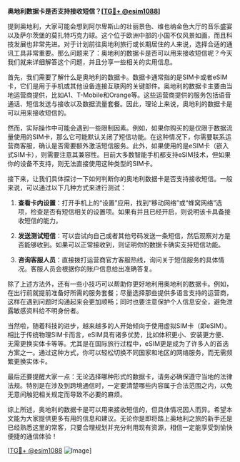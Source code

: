 **奥地利数据卡是否支持接收短信？[[TG💪+ @esim1088](https://t.me/s/esim1088)]**

提到奥地利，大家可能会想到阿尔卑斯山的壮丽景色、维也纳金色大厅的音乐盛宴以及萨尔茨堡的莫扎特巧克力球。这个位于欧洲中部的小国不仅风景如画，而且科技发展也非常先进。对于计划前往奥地利旅行或长期居住的人来说，选择合适的通讯工具非常重要。那么问题来了：奥地利的数据卡是否可以用来接收短信呢？今天我们就来详细解答这个问题，并且分享一些相关的实用信息。

首先，我们需要了解什么是奥地利的数据卡。数据卡通常指的是SIM卡或者eSIM卡，它们是用于手机或其他设备连接互联网的关键部件。奥地利的数据卡主要由当地运营商提供，比如A1、T-Mobile和Orange等。这些运营商提供的服务包括语音通话、短信发送与接收以及数据流量套餐。因此，理论上来说，奥地利的数据卡是可以用来接收短信的。

然而，实际操作中可能会遇到一些限制因素。例如，如果你购买的是仅限于数据流量使用的SIM卡，那么它可能默认关闭了短信功能。在这种情况下，你需要联系运营商客服，确认是否需要额外激活短信服务。此外，如果使用的是eSIM卡（嵌入式SIM卡），则需要注意其兼容性。目前大多数智能手机都支持eSIM技术，但如果你的设备不支持，则无法直接使用这种类型的SIM卡。

接下来，让我们具体探讨一下如何判断你的奥地利数据卡是否支持接收短信。一般来说，可以通过以下几种方式来进行测试：

1. **查看卡内设置**：打开手机上的“设置”应用，找到“移动网络”或“蜂窝网络”选项，检查是否有短信相关的设置项。如果有并且已经开启，则说明该卡具备接收短信的能力。
   
2. **发送测试短信**：可以尝试向自己或者其他号码发送一条短信，然后观察对方是否能够收到。如果可以正常接收到，则证明你的数据卡确实支持短信功能。

3. **咨询客服人员**：直接拨打运营商官方客服热线，询问关于短信服务的具体情况。客服人员会根据你的账户信息给出准确答复。

除了上述方法外，还有一些小技巧可以帮助你更好地利用奥地利的数据卡。例如，在出行前就提前准备好所需的服务套餐；尽量选择那些提供多语言支持的运营商，这样在遇到问题时沟通起来会更加顺畅；同时也要注意保护个人信息安全，避免泄露敏感资料给不明身份者。

当然啦，随着科技的进步，越来越多的人开始倾向于使用虚拟SIM卡（即eSIM）。相比于传统物理SIM卡而言，eSIM具有诸多优势，比如体积更小、安装更方便、无需更换实体卡等等。尤其是在国际旅行过程中，eSIM更是成为了许多人的首选方案之一。通过这种方式，你可以轻松切换不同国家和地区的网络服务，而无需频繁更换实体卡。

最后还要提醒大家一点：无论选择哪种形式的数据卡，请务必确保遵守当地的法律法规。特别是在涉及到跨境通信时，一定要清楚哪些内容属于合法范围之内，以免无意间触犯相关规定而导致不必要的麻烦。

综上所述，奥地利的数据卡是可以用来接收短信的，但具体情况因人而异。希望本文能为大家提供更多有用的信息和建议。无论你是即将踏上奥地利之旅的新手还是已经熟悉这里的常客，只要合理规划并充分利用现有资源，相信一定能享受到愉快便捷的通信体验！

[[TG💪+ @esim1088](https://t.me/s/esim1088) ![Image](https://i.postimg.cc/4NQfJmqS/Snipaste-2025-05-13-00-14-12.png)]